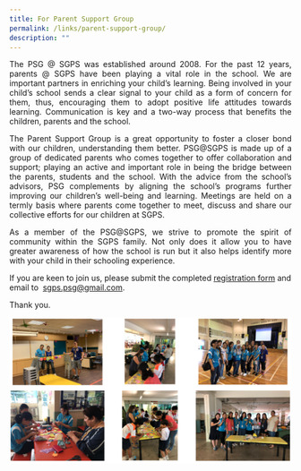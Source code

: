```yaml
---
title: For Parent Support Group
permalink: /links/parent-support-group/
description: ""
---
```

<p align="justify">
The PSG @ SGPS was established around 2008. For the past 12 years, parents @ SGPS have been playing a vital role in the school. We are important partners in enriching your child’s learning. Being involved in your child’s school sends a clear signal to your child as a form of concern for them, thus, encouraging them to adopt positive life attitudes towards learning. Communication is key and a two-way process that benefits the children, parents and the school. </p>
<p align="justify">
The Parent Support Group is a great opportunity to foster a closer bond with our children, understanding them better. PSG@SGPS is made up of a group of dedicated parents who comes together to offer collaboration and support; playing an active and important role in being the bridge between the parents, students and the school. With the advice from the school’s advisors, PSG complements by aligning the school’s programs further improving our children’s well-being and learning. Meetings are held on a termly basis where parents come together to meet, discuss and share our collective efforts for our children at SGPS. </p>
<p align="justify">
As a member of the PSG@SGPS, we strive to promote the spirit of community within the SGPS family. Not only does it allow you to have greater awareness of how the school is run but it also helps identify more with your child in their schooling experience. 

	
If you are keen to join us, please submit the completed [registration form](/files/PSG%20Reg%20Form_Revised.pdf) and email to  [sgps.psg@gmail.com](mailto:sgps.psg@gmail.com).</p>


Thank you. 

![](/images/psg.png)